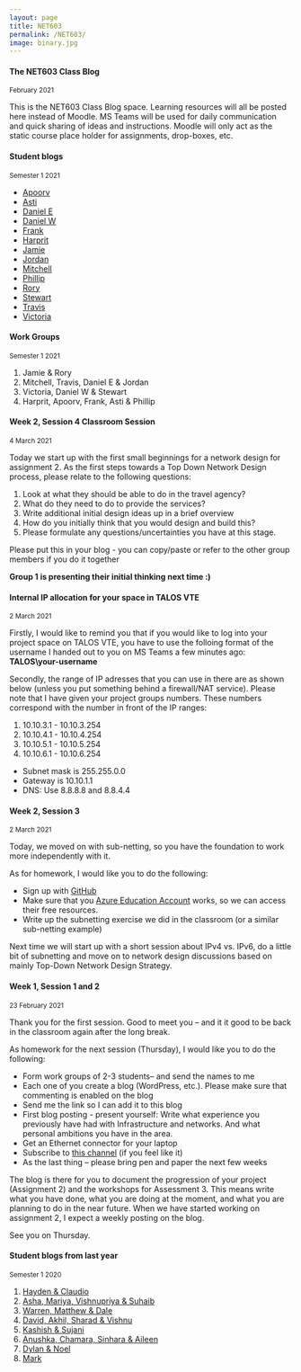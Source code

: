 ```yaml
---
layout: page
title: NET603
permalink: /NET603/
image: binary.jpg
---
```


#### The NET603 Class Blog
<small>February 2021</small>

This is the NET603 Class Blog space. Learning resources will all be posted here instead of Moodle. MS Teams will be used for daily communication and quick sharing of ideas and instructions. Moodle will only act as the static course place holder for assignments, drop-boxes, etc.

#### Student blogs
<small> Semester 1 2021</small>

* [Apoorv](https://apoorv-lagwal.wixsite.com/website)
* [Asti](https://wordpress.com/view/astizm1.wordpress.com)
* [Daniel E](https://daniel-ewers2.wixsite.com/website)
* [Daniel W](https://net603s1-21.blogspot.com/)
* [Frank](https://blogs.nmit.ac.nz/franksnet603blog/)
* [Harprit](https://harpritnet603.blogspot.com/)
* [Jamie](https://jcsec.medium.com/)
* [Jordan](https://jordan-huitema9.wixsite.com/my-site)
* [Mitchell](https://mstrow.wordpress.com/net603/)
* [Phillip](https://github.com/Phillip-D-Shields/net6-blogs)
* [Rory](https://theskrrrt.wordpress.com/net603-personal-blog/)
* [Stewart](https://stewartnz.github.io/NET603-Blogs/)
* [Travis](https://trvs5.wordpress.com/)
* [Victoria](https://docs.google.com/document/d/1tUI7xlD3hwKUz2YtIFNbSmnxEx1bub5Q_MBK3B67xn4/edit?usp=sharing)

#### Work Groups
<small> Semester 1 2021</small>

1. Jamie & Rory
2. Mitchell, Travis, Daniel E & Jordan
3. Victoria, Daniel W & Stewart
4. Harprit, Apoorv, Frank, Asti & Phillip

<!-- 
#### Week 16, 
<small>2 July 2020</small>

Im sending out the last results from NET603 right now. Please be aware - and I do apologise already – that the marks are slightly off for assignment 3. I ended up taking quite a bit out of it that I found irrelevant, and ended up with the little IPv6 report only in assignment 3. And it really doesn’t deserve a weighting of 35%. Most of you did take advantage of that, however. You produced a nice assignment 3 and had your mark hiked up a bit. But a couple of students whom we all know as excellent in the practical field, but not the greatest report writers, have been punished a little bit. It is very minor – but still...

#### Week 15, 
<small>25 June 2020</small>

Thank you for demonstration day :)
I have added the numbers now, and you can ask if you are impatient. You would probably have an idea as to how it was going, looking at my notes.
I will have you reports marked as well within a couple of days, and then I will send you a notification with the total result for Assignment 2.

BTW - I will let our ITS department know tomorrow, that we have finished the course. Therefore, they can delete all our resources and use the capacity for the upcoming NET701. So have a look at you work of art before it is too late.

#### Week 12, 
<small>28 May 2020</small>

I have suggested the Demonstration Session to be moved from the Thursday the 18th of June to Thursday the 25th of June.
The reason is a mistake I made with the planning of the PRJ70x Poster Presentation Event.
And the fact that I have some other social commitments on that day :)
Please let me know if it is a problem for you....and we can possibly replan.
All other due dates stay as they are.

#### Week 7, 
<small>1 April 2020</small>

I have worked on the ISO storage on TALOS VTE today. I have tried to update and orgaise the ISO's in there. I am a bit unsure how your access rights are - but someone have recently uploaded in there. If it is one of you, please ensure that you follow naming conventions, so the storage space makes sense to all of us. There was some stuff I couldn't make sense of (deleted) and some I was unsure about (re-organised).

Some of the ISO's might be hard to install, as they require a trial license. Try to obtain these individually. Others should be more straight forward. I have for example added some Ubuntu images.

I will work on alering the course material today and tomorrow, and let you know when I have finished the next version of it.

#### Week 5, What you could do the next week and a half
<small>26 March 2020</small>

I am frantically working on an update/upgrade of the course, so it can be run online only.
As you can see the MS Teams hub is up running now. I just need to define your workspaces, upload revised course documents, -schedule and assignments, and allocate course functionality to Moodle, the Class Blog, your blogs and the notebooks and streams in MS Teams.  It is being done next week, the latest.

Until then, please play around as much as you can in the TALOS VTE. I have done some work in there, and found that some of the ISO’s are too old to have full functionality. You can either choose to upgrade them after installation or upload you own, more recent version. 

Also, I have found that the switches are not working exactly as I was expecting. I have used switch 2, until now and it gives me full Internet access. I am not exactly sure how the other two switches in you space are set up – but please keep me and the rest of the class in the loop as you progress.

Finally a few reminders to maintain good community culture in there; I have for example seen Linux machines spinning directly on the ISO. Debian/Ubuntu can do that – but please do the installation and eject the ISO afterwards. Also, be economical with the ISO’s you upload.

One last piece of advise – I have found that the web client works perfectly well. But some machines benefit a lot from having Vmware tools installed in the machine. You will be prompted from your VMware interface to do it and how to do it. It makes a big difference in the GUI, file sharing and other functionality.

#### Week 4, Homework for next week
<small>19 March  2020</small>

A company has a 190.240.0.0/16 block. They now want to re-organise it into large blocks. They wish to have subnets that can handle at least 1000 hosts each.

You can substitute into the formulae 2<sup>S</sup> >= subnets required and 2<sup>H</sup>-2 >= hosts required - to determine the number of bits required.

Please calculate:

* S = bits used for subnetting
* H= bits used for the number of hosts in each subnet

Also, please calculate the following for the second subnet:

* subnet mask
* subnet address
* first usable address in that subnet
* last usable address in that subnet
* broadcast address of that subnet

**Also happening on Tuesday: Group 2 is presenting**

 -->

#### Week 2, Session 4 Classroom Session
<small>4 March  2021</small>

Today we start up with the first small beginnings for a network design for assignment 2. As the first steps towards a Top Down Network Design process, please relate to the following questions:

1. Look at what they should be able to do in the travel agency? 
2. What do they need to do to provide the services?
3. Write additional initial design ideas up in a brief overview
4. How do you initially think that you would design and build this?
5. Please formulate any questions/uncertainties you have at this stage.

Please put this in your blog - you can copy/paste or refer to the other group members if you do it together

**Group 1 is presenting their initial thinking next time :)**

#### Internal IP allocation for your space in TALOS VTE
<small>2 March  2021</small>

Firstly, I would like to remind you that if you would like to log into your project space on TALOS VTE, you have to use the folloing format of the username I handed out to you on MS Teams a few minutes ago: **TALOS\your-username**

Secondly, the range of IP adresses that you can use in there are as shown below (unless you put something behind a firewall/NAT service). Please note that I have given your project groups numbers. These numbers correspond with the number in front of the IP ranges:

1. 10.10.3.1 - 10.10.3.254
2. 10.10.4.1 - 10.10.4.254
3. 10.10.5.1 - 10.10.5.254
4. 10.10.6.1 - 10.10.6.254

* Subnet mask is 255.255.0.0
* Gateway is 10.10.1.1
* DNS: Use 8.8.8.8 and 8.8.4.4

#### Week 2, Session 3
<small>2 March  2021</small>

Today, we moved on with sub-netting, so you have the foundation to work more independently with it.

As for homework, I would like you to do the following:

* Sign up with [GitHub](https://education.github.com/students)
* Make sure that you [Azure Education Account](https://ecampus.nmit.ac.nz/moodle/course/view.php?id=4458) works, so we can access their free resources.
* Write up the subnetting exercise we did in the classroom (or a similar sub-netting example)

Next time we will start up with a short session about IPv4 vs. IPv6, do a little bit of subnetting and move on to network design discussions based on mainly Top-Down Network Design Strategy.

#### Week 1, Session 1 and 2
<small>23 February  2021</small>

Thank you for the first session. Good to meet you – and it it good to be back in the classroom again after the long break.

As homework for the next session (Thursday), I would like you to do the following:

* Form work groups of 2-3 students– and send the names to me
* Each one of you create a blog (WordPress, etc.). Please make sure that commenting is enabled on the blog
* Send me the link so I can add it to this blog
* First blog posting - present yourself: Write what experience you previously have had with Infrastructure and networks. And what personal ambitions you have in the area.
* Get an Ethernet connector for your laptop
* Subscribe to [this channel](https://www.youtube.com/channel/UCXJ4jKAvMMg56WGhqrZHFgw/featured) (if you feel like it)
* As the last thing – please bring pen and paper the next few weeks

The blog is there for you to document the progression of your project (Assignment 2) and the workshops for Assessment 3. This means write what you have done, what you are doing at the moment, and what you are planning to do in the near future. When we have started working on assignment 2, I expect a weekly posting on the blog.

See you on Thursday.

#### Student blogs from last year
<small> Semester 1 2020</small>

1. [Hayden & Claudio](https://docs.google.com/document/d/1OkbDPg1hEQYgu_7-qP7tVlXxpkadMAhgVTjXTE5IZlo/edit?usp=sharing)
2. [Asha, Mariya, Vishnupriya & Suhaib](http://http470.home.blog/)
3. [Warren, Matthew & Dale](https://groupnet602.blogspot.com/)
4. [David, Akhil, Sharad & Vishnu](https://vadblogcom.wordpress.com/)
5. [Kashish & Sujani](https://ksnet603.wordpress.com/)
6. [Anushka, Chamara, Sinhara & Aileen](https://geekdevelop.blogspot.com/2020/03/day-1-25th-february-2020-1.html)
7. [Dylan & Noel]()
8. [Mark](https://livenmitac-my.sharepoint.com/:o:/r/personal/kevin-christison_live_nmit_ac_nz/Documents/NET603?d=wd39b81089f51466cb9f83df428ce9343&csf=1&e=oE3qeh)
